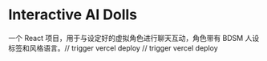 # Interactive AI Dolls
一个 React 项目，用于与设定好的虚拟角色进行聊天互动，角色带有 BDSM 人设标签和风格语言。// trigger vercel deploy
// trigger vercel deploy
